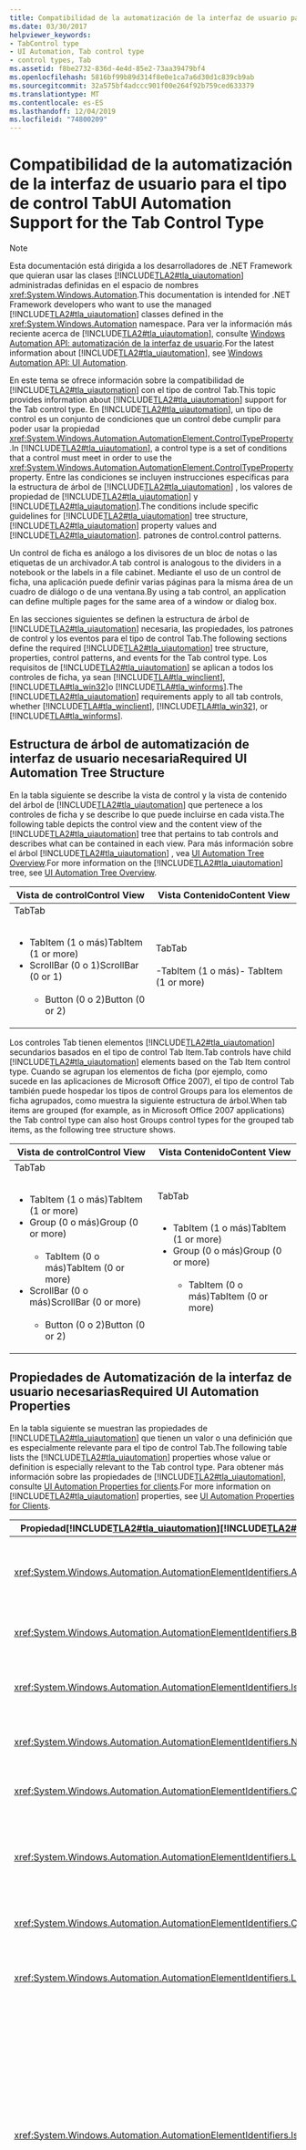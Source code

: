 ```yaml
---
title: Compatibilidad de la automatización de la interfaz de usuario para el tipo de control Tab
ms.date: 03/30/2017
helpviewer_keywords:
- TabControl type
- UI Automation, Tab control type
- control types, Tab
ms.assetid: f8be2732-836d-4e4d-85e2-73aa39479bf4
ms.openlocfilehash: 5816bf99b89d314f8e0e1ca7a6d30d1c839cb9ab
ms.sourcegitcommit: 32a575bf4adccc901f00e264f92b759ced633379
ms.translationtype: MT
ms.contentlocale: es-ES
ms.lasthandoff: 12/04/2019
ms.locfileid: "74800209"
---
```

# <a name="ui-automation-support-for-the-tab-control-type"></a><span data-ttu-id="db28d-102">Compatibilidad de la automatización de la interfaz de usuario para el tipo de control Tab</span><span class="sxs-lookup"><span data-stu-id="db28d-102">UI Automation Support for the Tab Control Type</span></span>
> [!NOTE]
> <span data-ttu-id="db28d-103">Esta documentación está dirigida a los desarrolladores de .NET Framework que quieran usar las clases [!INCLUDE[TLA2#tla_uiautomation](../../../includes/tla2sharptla-uiautomation-md.md)] administradas definidas en el espacio de nombres <xref:System.Windows.Automation>.</span><span class="sxs-lookup"><span data-stu-id="db28d-103">This documentation is intended for .NET Framework developers who want to use the managed [!INCLUDE[TLA2#tla_uiautomation](../../../includes/tla2sharptla-uiautomation-md.md)] classes defined in the <xref:System.Windows.Automation> namespace.</span></span> <span data-ttu-id="db28d-104">Para ver la información más reciente acerca de [!INCLUDE[TLA2#tla_uiautomation](../../../includes/tla2sharptla-uiautomation-md.md)], consulte [Windows Automation API: automatización de la interfaz de usuario](/windows/win32/winauto/entry-uiauto-win32).</span><span class="sxs-lookup"><span data-stu-id="db28d-104">For the latest information about [!INCLUDE[TLA2#tla_uiautomation](../../../includes/tla2sharptla-uiautomation-md.md)], see [Windows Automation API: UI Automation](/windows/win32/winauto/entry-uiauto-win32).</span></span>  
  
 <span data-ttu-id="db28d-105">En este tema se ofrece información sobre la compatibilidad de [!INCLUDE[TLA2#tla_uiautomation](../../../includes/tla2sharptla-uiautomation-md.md)] con el tipo de control Tab.</span><span class="sxs-lookup"><span data-stu-id="db28d-105">This topic provides information about [!INCLUDE[TLA2#tla_uiautomation](../../../includes/tla2sharptla-uiautomation-md.md)] support for the Tab control type.</span></span> <span data-ttu-id="db28d-106">En [!INCLUDE[TLA2#tla_uiautomation](../../../includes/tla2sharptla-uiautomation-md.md)], un tipo de control es un conjunto de condiciones que un control debe cumplir para poder usar la propiedad <xref:System.Windows.Automation.AutomationElement.ControlTypeProperty> .</span><span class="sxs-lookup"><span data-stu-id="db28d-106">In [!INCLUDE[TLA2#tla_uiautomation](../../../includes/tla2sharptla-uiautomation-md.md)], a control type is a set of conditions that a control must meet in order to use the <xref:System.Windows.Automation.AutomationElement.ControlTypeProperty> property.</span></span> <span data-ttu-id="db28d-107">Entre las condiciones se incluyen instrucciones específicas para la estructura de árbol de [!INCLUDE[TLA2#tla_uiautomation](../../../includes/tla2sharptla-uiautomation-md.md)] , los valores de propiedad de [!INCLUDE[TLA2#tla_uiautomation](../../../includes/tla2sharptla-uiautomation-md.md)] y [!INCLUDE[TLA2#tla_uiautomation](../../../includes/tla2sharptla-uiautomation-md.md)].</span><span class="sxs-lookup"><span data-stu-id="db28d-107">The conditions include specific guidelines for [!INCLUDE[TLA2#tla_uiautomation](../../../includes/tla2sharptla-uiautomation-md.md)] tree structure, [!INCLUDE[TLA2#tla_uiautomation](../../../includes/tla2sharptla-uiautomation-md.md)] property values and [!INCLUDE[TLA2#tla_uiautomation](../../../includes/tla2sharptla-uiautomation-md.md)].</span></span> <span data-ttu-id="db28d-108">patrones de control.</span><span class="sxs-lookup"><span data-stu-id="db28d-108">control patterns.</span></span>  
  
 <span data-ttu-id="db28d-109">Un control de ficha es análogo a los divisores de un bloc de notas o las etiquetas de un archivador.</span><span class="sxs-lookup"><span data-stu-id="db28d-109">A tab control is analogous to the dividers in a notebook or the labels in a file cabinet.</span></span> <span data-ttu-id="db28d-110">Mediante el uso de un control de ficha, una aplicación puede definir varias páginas para la misma área de un cuadro de diálogo o de una ventana.</span><span class="sxs-lookup"><span data-stu-id="db28d-110">By using a tab control, an application can define multiple pages for the same area of a window or dialog box.</span></span>  
  
 <span data-ttu-id="db28d-111">En las secciones siguientes se definen la estructura de árbol de [!INCLUDE[TLA2#tla_uiautomation](../../../includes/tla2sharptla-uiautomation-md.md)] necesaria, las propiedades, los patrones de control y los eventos para el tipo de control Tab.</span><span class="sxs-lookup"><span data-stu-id="db28d-111">The following sections define the required [!INCLUDE[TLA2#tla_uiautomation](../../../includes/tla2sharptla-uiautomation-md.md)] tree structure, properties, control patterns, and events for the Tab control type.</span></span> <span data-ttu-id="db28d-112">Los requisitos de [!INCLUDE[TLA2#tla_uiautomation](../../../includes/tla2sharptla-uiautomation-md.md)] se aplican a todos los controles de ficha, ya sean [!INCLUDE[TLA#tla_winclient](../../../includes/tlasharptla-winclient-md.md)], [!INCLUDE[TLA#tla_win32](../../../includes/tlasharptla-win32-md.md)]o [!INCLUDE[TLA#tla_winforms](../../../includes/tlasharptla-winforms-md.md)].</span><span class="sxs-lookup"><span data-stu-id="db28d-112">The [!INCLUDE[TLA2#tla_uiautomation](../../../includes/tla2sharptla-uiautomation-md.md)] requirements apply to all tab controls, whether [!INCLUDE[TLA#tla_winclient](../../../includes/tlasharptla-winclient-md.md)], [!INCLUDE[TLA#tla_win32](../../../includes/tlasharptla-win32-md.md)], or [!INCLUDE[TLA#tla_winforms](../../../includes/tlasharptla-winforms-md.md)].</span></span>  
  
<a name="Required_UI_Automation_Tree_Structure"></a>   
## <a name="required-ui-automation-tree-structure"></a><span data-ttu-id="db28d-113">Estructura de árbol de automatización de interfaz de usuario necesaria</span><span class="sxs-lookup"><span data-stu-id="db28d-113">Required UI Automation Tree Structure</span></span>  
 <span data-ttu-id="db28d-114">En la tabla siguiente se describe la vista de control y la vista de contenido del árbol de [!INCLUDE[TLA2#tla_uiautomation](../../../includes/tla2sharptla-uiautomation-md.md)] que pertenece a los controles de ficha y se describe lo que puede incluirse en cada vista.</span><span class="sxs-lookup"><span data-stu-id="db28d-114">The following table depicts the control view and the content view of the [!INCLUDE[TLA2#tla_uiautomation](../../../includes/tla2sharptla-uiautomation-md.md)] tree that pertains to tab controls and describes what can be contained in each view.</span></span> <span data-ttu-id="db28d-115">Para más información sobre el árbol [!INCLUDE[TLA2#tla_uiautomation](../../../includes/tla2sharptla-uiautomation-md.md)] , vea [UI Automation Tree Overview](ui-automation-tree-overview.md).</span><span class="sxs-lookup"><span data-stu-id="db28d-115">For more information on the [!INCLUDE[TLA2#tla_uiautomation](../../../includes/tla2sharptla-uiautomation-md.md)] tree, see [UI Automation Tree Overview](ui-automation-tree-overview.md).</span></span>  
  
|<span data-ttu-id="db28d-116">Vista de control</span><span class="sxs-lookup"><span data-stu-id="db28d-116">Control View</span></span>|<span data-ttu-id="db28d-117">Vista Contenido</span><span class="sxs-lookup"><span data-stu-id="db28d-117">Content View</span></span>|  
|------------------|------------------|  
|<span data-ttu-id="db28d-118">Tab</span><span class="sxs-lookup"><span data-stu-id="db28d-118">Tab</span></span><br /><br /> <ul><li><span data-ttu-id="db28d-119">TabItem (1 o más)</span><span class="sxs-lookup"><span data-stu-id="db28d-119">TabItem (1 or more)</span></span></li><li><span data-ttu-id="db28d-120">ScrollBar (0 o 1)</span><span class="sxs-lookup"><span data-stu-id="db28d-120">ScrollBar (0 or 1)</span></span><br /><br /> <ul><li><span data-ttu-id="db28d-121">Button (0 o 2)</span><span class="sxs-lookup"><span data-stu-id="db28d-121">Button (0 or 2)</span></span></li></ul></li></ul>|<span data-ttu-id="db28d-122">Tab</span><span class="sxs-lookup"><span data-stu-id="db28d-122">Tab</span></span><br /><br /> <span data-ttu-id="db28d-123">-TabItem (1 o más)</span><span class="sxs-lookup"><span data-stu-id="db28d-123">-   TabItem (1 or more)</span></span>|  
  
 <span data-ttu-id="db28d-124">Los controles Tab tienen elementos [!INCLUDE[TLA2#tla_uiautomation](../../../includes/tla2sharptla-uiautomation-md.md)] secundarios basados en el tipo de control Tab Item.</span><span class="sxs-lookup"><span data-stu-id="db28d-124">Tab controls have child [!INCLUDE[TLA2#tla_uiautomation](../../../includes/tla2sharptla-uiautomation-md.md)] elements based on the Tab Item control type.</span></span> <span data-ttu-id="db28d-125">Cuando se agrupan los elementos de ficha (por ejemplo, como sucede en las aplicaciones de Microsoft Office 2007), el tipo de control Tab también puede hospedar los tipos de control Groups para los elementos de ficha agrupados, como muestra la siguiente estructura de árbol.</span><span class="sxs-lookup"><span data-stu-id="db28d-125">When tab items are grouped (for example, as in Microsoft Office 2007 applications) the Tab control type can also host Groups control types for the grouped tab items, as the following tree structure shows.</span></span>  
  
|<span data-ttu-id="db28d-126">Vista de control</span><span class="sxs-lookup"><span data-stu-id="db28d-126">Control View</span></span>|<span data-ttu-id="db28d-127">Vista Contenido</span><span class="sxs-lookup"><span data-stu-id="db28d-127">Content View</span></span>|  
|------------------|------------------|  
|<span data-ttu-id="db28d-128">Tab</span><span class="sxs-lookup"><span data-stu-id="db28d-128">Tab</span></span><br /><br /> <ul><li><span data-ttu-id="db28d-129">TabItem (1 o más)</span><span class="sxs-lookup"><span data-stu-id="db28d-129">TabItem (1 or more)</span></span></li><li><span data-ttu-id="db28d-130">Group (0 o más)</span><span class="sxs-lookup"><span data-stu-id="db28d-130">Group (0 or more)</span></span><br /><br /> <ul><li><span data-ttu-id="db28d-131">TabItem (0 o más)</span><span class="sxs-lookup"><span data-stu-id="db28d-131">TabItem (0 or more)</span></span></li></ul></li><li><span data-ttu-id="db28d-132">ScrollBar (0 o más)</span><span class="sxs-lookup"><span data-stu-id="db28d-132">ScrollBar (0 or more)</span></span><br /><br /> <ul><li><span data-ttu-id="db28d-133">Button (0 o 2)</span><span class="sxs-lookup"><span data-stu-id="db28d-133">Button (0 or 2)</span></span></li></ul></li></ul>|<span data-ttu-id="db28d-134">Tab</span><span class="sxs-lookup"><span data-stu-id="db28d-134">Tab</span></span><br /><br /> <ul><li><span data-ttu-id="db28d-135">TabItem (1 o más)</span><span class="sxs-lookup"><span data-stu-id="db28d-135">TabItem (1 or more)</span></span></li><li><span data-ttu-id="db28d-136">Group (0 o más)</span><span class="sxs-lookup"><span data-stu-id="db28d-136">Group (0 or more)</span></span><br /><br /> <ul><li><span data-ttu-id="db28d-137">TabItem (0 o más)</span><span class="sxs-lookup"><span data-stu-id="db28d-137">TabItem (0 or more)</span></span></li></ul></li></ul>|  
  
<a name="Required_UI_Automation_Properties"></a>   
## <a name="required-ui-automation-properties"></a><span data-ttu-id="db28d-138">Propiedades de Automatización de la interfaz de usuario necesarias</span><span class="sxs-lookup"><span data-stu-id="db28d-138">Required UI Automation Properties</span></span>  
 <span data-ttu-id="db28d-139">En la tabla siguiente se muestran las propiedades de [!INCLUDE[TLA2#tla_uiautomation](../../../includes/tla2sharptla-uiautomation-md.md)] que tienen un valor o una definición que es especialmente relevante para el tipo de control Tab.</span><span class="sxs-lookup"><span data-stu-id="db28d-139">The following table lists the [!INCLUDE[TLA2#tla_uiautomation](../../../includes/tla2sharptla-uiautomation-md.md)] properties whose value or definition is especially relevant to the Tab control type.</span></span> <span data-ttu-id="db28d-140">Para obtener más información sobre las propiedades de [!INCLUDE[TLA2#tla_uiautomation](../../../includes/tla2sharptla-uiautomation-md.md)], consulte [UI Automation Properties for clients](ui-automation-properties-for-clients.md).</span><span class="sxs-lookup"><span data-stu-id="db28d-140">For more information on [!INCLUDE[TLA2#tla_uiautomation](../../../includes/tla2sharptla-uiautomation-md.md)] properties, see [UI Automation Properties for Clients](ui-automation-properties-for-clients.md).</span></span>  
  
|<span data-ttu-id="db28d-141">Propiedad[!INCLUDE[TLA2#tla_uiautomation](../../../includes/tla2sharptla-uiautomation-md.md)]</span><span class="sxs-lookup"><span data-stu-id="db28d-141">[!INCLUDE[TLA2#tla_uiautomation](../../../includes/tla2sharptla-uiautomation-md.md)] Property</span></span>|<span data-ttu-id="db28d-142">{2&gt;Value&lt;2}</span><span class="sxs-lookup"><span data-stu-id="db28d-142">Value</span></span>|<span data-ttu-id="db28d-143">Notas</span><span class="sxs-lookup"><span data-stu-id="db28d-143">Notes</span></span>|  
|------------------------------------------------------------------------------------|-----------|-----------|  
|<xref:System.Windows.Automation.AutomationElementIdentifiers.AutomationIdProperty>|<span data-ttu-id="db28d-144">Vea las notas.</span><span class="sxs-lookup"><span data-stu-id="db28d-144">See notes.</span></span>|<span data-ttu-id="db28d-145">El valor de esta propiedad debe ser único en todos los controles de una aplicación.</span><span class="sxs-lookup"><span data-stu-id="db28d-145">The value of this property needs to be unique across all controls in an application.</span></span>|  
|<xref:System.Windows.Automation.AutomationElementIdentifiers.BoundingRectangleProperty>|<span data-ttu-id="db28d-146">Vea las notas.</span><span class="sxs-lookup"><span data-stu-id="db28d-146">See notes.</span></span>|<span data-ttu-id="db28d-147">El rectángulo exterior que contiene el control completo.</span><span class="sxs-lookup"><span data-stu-id="db28d-147">The outermost rectangle that contains the whole control.</span></span>|  
|<xref:System.Windows.Automation.AutomationElementIdentifiers.IsKeyboardFocusableProperty>|<span data-ttu-id="db28d-148">Vea las notas.</span><span class="sxs-lookup"><span data-stu-id="db28d-148">See notes.</span></span>|<span data-ttu-id="db28d-149">Si el control puede recibir el enfoque del teclado, debe admitir esta propiedad.</span><span class="sxs-lookup"><span data-stu-id="db28d-149">If the control can receive keyboard focus, it must support this property.</span></span>|  
|<xref:System.Windows.Automation.AutomationElementIdentifiers.NameProperty>|<span data-ttu-id="db28d-150">Vea las notas.</span><span class="sxs-lookup"><span data-stu-id="db28d-150">See notes.</span></span>|<span data-ttu-id="db28d-151">El control de ficha rara vez requiere una propiedad Name.</span><span class="sxs-lookup"><span data-stu-id="db28d-151">The tab control rarely requires a Name property.</span></span>|  
|<xref:System.Windows.Automation.AutomationElementIdentifiers.ClickablePointProperty>|<span data-ttu-id="db28d-152">No</span><span class="sxs-lookup"><span data-stu-id="db28d-152">No</span></span>|<span data-ttu-id="db28d-153">El control de ficha no tiene un punto donde hacer clic.</span><span class="sxs-lookup"><span data-stu-id="db28d-153">The tab control does not have a clickable point.</span></span>|  
|<xref:System.Windows.Automation.AutomationElementIdentifiers.LabeledByProperty>|<span data-ttu-id="db28d-154">Vea las notas.</span><span class="sxs-lookup"><span data-stu-id="db28d-154">See notes.</span></span>|<span data-ttu-id="db28d-155">Los controles de ficha suelen tener una etiqueta de texto estático que se expone a través de esta propiedad.</span><span class="sxs-lookup"><span data-stu-id="db28d-155">Tab controls typically have a static text label that is exposed through this property.</span></span>|  
|<xref:System.Windows.Automation.AutomationElementIdentifiers.ControlTypeProperty>|<span data-ttu-id="db28d-156">Tab</span><span class="sxs-lookup"><span data-stu-id="db28d-156">Tab</span></span>|<span data-ttu-id="db28d-157">Este valor es el mismo para todos los marcos de trabajo de la interfaz de usuario.</span><span class="sxs-lookup"><span data-stu-id="db28d-157">This value is the same for all UI frameworks.</span></span>|  
|<xref:System.Windows.Automation.AutomationElementIdentifiers.LocalizedControlTypeProperty>|<span data-ttu-id="db28d-158">"ficha"</span><span class="sxs-lookup"><span data-stu-id="db28d-158">"tab"</span></span>|<span data-ttu-id="db28d-159">Cadena localizada que corresponde al tipo de control Tab.</span><span class="sxs-lookup"><span data-stu-id="db28d-159">Localized string corresponding to the Tab control type.</span></span>|  
|<xref:System.Windows.Automation.AutomationElementIdentifiers.IsKeyboardFocusableProperty>|<span data-ttu-id="db28d-160">Verdadero</span><span class="sxs-lookup"><span data-stu-id="db28d-160">True</span></span>|<span data-ttu-id="db28d-161">El tipo de control Tab debe poder recibir el foco de teclado.</span><span class="sxs-lookup"><span data-stu-id="db28d-161">The Tab control type must be able to receive keyboard focus.</span></span> <span data-ttu-id="db28d-162">Normalmente, un cliente de [!INCLUDE[TLA2#tla_uiautomation](../../../includes/tla2sharptla-uiautomation-md.md)] llama a SetFocus en un control de ficha y uno de sus elementos reenvía el foco del teclado al control de ficha.</span><span class="sxs-lookup"><span data-stu-id="db28d-162">Typically, a [!INCLUDE[TLA2#tla_uiautomation](../../../includes/tla2sharptla-uiautomation-md.md)] client calls SetFocus on a tab control and one of its items will forward the keyboard focus to the tab control.</span></span> <span data-ttu-id="db28d-163">Es posible que algunos contenedores de ficha obtengan el foco sin haber establecido el foco en uno de sus elementos.</span><span class="sxs-lookup"><span data-stu-id="db28d-163">It is possible for some tab containers to take focus without setting focus to one of its items.</span></span>|  
|<xref:System.Windows.Automation.AutomationElementIdentifiers.IsContentElementProperty>|<span data-ttu-id="db28d-164">Verdadero</span><span class="sxs-lookup"><span data-stu-id="db28d-164">True</span></span>|<span data-ttu-id="db28d-165">El control de ficha siempre se incluye en la vista de contenido del árbol de [!INCLUDE[TLA2#tla_uiautomation](../../../includes/tla2sharptla-uiautomation-md.md)] .</span><span class="sxs-lookup"><span data-stu-id="db28d-165">The tab control is always included in the content view of the [!INCLUDE[TLA2#tla_uiautomation](../../../includes/tla2sharptla-uiautomation-md.md)] tree.</span></span>|  
|<xref:System.Windows.Automation.AutomationElementIdentifiers.IsControlElementProperty>|<span data-ttu-id="db28d-166">Verdadero</span><span class="sxs-lookup"><span data-stu-id="db28d-166">True</span></span>|<span data-ttu-id="db28d-167">El control de ficha siempre se incluye en la vista de control del árbol de [!INCLUDE[TLA2#tla_uiautomation](../../../includes/tla2sharptla-uiautomation-md.md)] .</span><span class="sxs-lookup"><span data-stu-id="db28d-167">The tab control is always included in the control view of the [!INCLUDE[TLA2#tla_uiautomation](../../../includes/tla2sharptla-uiautomation-md.md)] tree.</span></span>|  
|<xref:System.Windows.Automation.AutomationElementIdentifiers.OrientationProperty>|<span data-ttu-id="db28d-168">Vea las notas.</span><span class="sxs-lookup"><span data-stu-id="db28d-168">See notes.</span></span>|<span data-ttu-id="db28d-169">El control de ficha siempre debe indicar si está colocado horizontal o verticalmente.</span><span class="sxs-lookup"><span data-stu-id="db28d-169">The tab control must always indicate whether it is positioned horizontally or vertically.</span></span>|  
  
<a name="Required_UI_Automation_Control_Patterns_and_Properties"></a>   
## <a name="required-ui-automation-control-patterns-and-properties"></a><span data-ttu-id="db28d-170">Propiedades y patrones de control de Automatización de la interfaz de usuario necesarios</span><span class="sxs-lookup"><span data-stu-id="db28d-170">Required UI Automation Control Patterns and Properties</span></span>  
 <span data-ttu-id="db28d-171">En la tabla siguiente se muestran los patrones de control [!INCLUDE[TLA2#tla_uiautomation](../../../includes/tla2sharptla-uiautomation-md.md)] que se deben admitir por todos los controles de ficha.</span><span class="sxs-lookup"><span data-stu-id="db28d-171">The following table lists the [!INCLUDE[TLA2#tla_uiautomation](../../../includes/tla2sharptla-uiautomation-md.md)] control patterns required to be supported by all tab controls.</span></span> <span data-ttu-id="db28d-172">Para más información sobre los patrones de control, vea [UI Automation Control Patterns Overview](ui-automation-control-patterns-overview.md).</span><span class="sxs-lookup"><span data-stu-id="db28d-172">For more information on control patterns, see [UI Automation Control Patterns Overview](ui-automation-control-patterns-overview.md).</span></span>  
  
|<span data-ttu-id="db28d-173">Patrón de control/propiedad de patrón</span><span class="sxs-lookup"><span data-stu-id="db28d-173">Control Pattern/Pattern Property</span></span>|<span data-ttu-id="db28d-174">Soporte técnico/valor</span><span class="sxs-lookup"><span data-stu-id="db28d-174">Support/Value</span></span>|<span data-ttu-id="db28d-175">Notas</span><span class="sxs-lookup"><span data-stu-id="db28d-175">Notes</span></span>|  
|---------------------------------------|--------------------|-----------|  
|<xref:System.Windows.Automation.Provider.ISelectionProvider>|<span data-ttu-id="db28d-176">Sí</span><span class="sxs-lookup"><span data-stu-id="db28d-176">Yes</span></span>|<span data-ttu-id="db28d-177">Todos los controles de ficha deben admitir el patrón Selection.</span><span class="sxs-lookup"><span data-stu-id="db28d-177">All tab controls must support the Selection pattern.</span></span>|  
|<xref:System.Windows.Automation.Provider.ISelectionProvider.IsSelectionRequired%2A>|<span data-ttu-id="db28d-178">Verdadero</span><span class="sxs-lookup"><span data-stu-id="db28d-178">True</span></span>|<span data-ttu-id="db28d-179">Los controles de ficha siempre requieren que se realice una selección.</span><span class="sxs-lookup"><span data-stu-id="db28d-179">Tab controls always require that a selection be made.</span></span>|  
|<xref:System.Windows.Automation.Provider.ISelectionProvider.CanSelectMultiple%2A>|<span data-ttu-id="db28d-180">Falso</span><span class="sxs-lookup"><span data-stu-id="db28d-180">False</span></span>|<span data-ttu-id="db28d-181">Los controles de ficha siempre son contenedores de selección única.</span><span class="sxs-lookup"><span data-stu-id="db28d-181">Tab controls are always single-selection containers.</span></span>|  
|<xref:System.Windows.Automation.Provider.IScrollProvider>|<span data-ttu-id="db28d-182">Depende</span><span class="sxs-lookup"><span data-stu-id="db28d-182">Depends</span></span>|<span data-ttu-id="db28d-183">El patrón Scroll se debe admitir en el control de ficha que tiene widgets que permiten el desplazamiento por un conjunto de elementos de ficha.</span><span class="sxs-lookup"><span data-stu-id="db28d-183">The Scroll pattern must be supported in the tab control has widgets that allow for a set of tab items to be scrolled through.</span></span>|  
  
<a name="Required_UI_Automation_Events"></a>   
## <a name="required-ui-automation-events"></a><span data-ttu-id="db28d-184">Eventos de automatización de la interfaz de usuario necesarios</span><span class="sxs-lookup"><span data-stu-id="db28d-184">Required UI Automation Events</span></span>  
 <span data-ttu-id="db28d-185">En la tabla siguiente se muestran los eventos de [!INCLUDE[TLA2#tla_uiautomation](../../../includes/tla2sharptla-uiautomation-md.md)] que deben admitir todos los controles de ficha.</span><span class="sxs-lookup"><span data-stu-id="db28d-185">The following table lists the [!INCLUDE[TLA2#tla_uiautomation](../../../includes/tla2sharptla-uiautomation-md.md)] events required to be supported by all tab controls.</span></span> <span data-ttu-id="db28d-186">Para más información sobre eventos, vea [UI Automation Events Overview](ui-automation-events-overview.md).</span><span class="sxs-lookup"><span data-stu-id="db28d-186">For more information on events, see [UI Automation Events Overview](ui-automation-events-overview.md).</span></span>  
  
|<span data-ttu-id="db28d-187">o[!INCLUDE[TLA2#tla_uiautomation](../../../includes/tla2sharptla-uiautomation-md.md)]</span><span class="sxs-lookup"><span data-stu-id="db28d-187">[!INCLUDE[TLA2#tla_uiautomation](../../../includes/tla2sharptla-uiautomation-md.md)] Event</span></span>|<span data-ttu-id="db28d-188">Compatibilidad con</span><span class="sxs-lookup"><span data-stu-id="db28d-188">Support</span></span>|<span data-ttu-id="db28d-189">Notas</span><span class="sxs-lookup"><span data-stu-id="db28d-189">Notes</span></span>|  
|---------------------------------------------------------------------------------|-------------|-----------|  
|<span data-ttu-id="db28d-190">Evento de cambio de propiedad<xref:System.Windows.Automation.AutomationElementIdentifiers.BoundingRectangleProperty> .</span><span class="sxs-lookup"><span data-stu-id="db28d-190"><xref:System.Windows.Automation.AutomationElementIdentifiers.BoundingRectangleProperty> property-changed event.</span></span>|<span data-ttu-id="db28d-191">Requerido</span><span class="sxs-lookup"><span data-stu-id="db28d-191">Required</span></span>|<span data-ttu-id="db28d-192">Ninguno</span><span class="sxs-lookup"><span data-stu-id="db28d-192">None</span></span>|  
|<span data-ttu-id="db28d-193">Evento de cambio de propiedad<xref:System.Windows.Automation.AutomationElementIdentifiers.IsOffscreenProperty> .</span><span class="sxs-lookup"><span data-stu-id="db28d-193"><xref:System.Windows.Automation.AutomationElementIdentifiers.IsOffscreenProperty> property-changed event.</span></span>|<span data-ttu-id="db28d-194">Requerido</span><span class="sxs-lookup"><span data-stu-id="db28d-194">Required</span></span>|<span data-ttu-id="db28d-195">Ninguno</span><span class="sxs-lookup"><span data-stu-id="db28d-195">None</span></span>|  
|<span data-ttu-id="db28d-196">Evento de cambio de propiedad<xref:System.Windows.Automation.AutomationElementIdentifiers.IsEnabledProperty> .</span><span class="sxs-lookup"><span data-stu-id="db28d-196"><xref:System.Windows.Automation.AutomationElementIdentifiers.IsEnabledProperty> property-changed event.</span></span>|<span data-ttu-id="db28d-197">Requerido</span><span class="sxs-lookup"><span data-stu-id="db28d-197">Required</span></span>|<span data-ttu-id="db28d-198">Ninguno</span><span class="sxs-lookup"><span data-stu-id="db28d-198">None</span></span>|  
|<span data-ttu-id="db28d-199">Evento de cambio de propiedad<xref:System.Windows.Automation.ScrollPatternIdentifiers.HorizontallyScrollableProperty> .</span><span class="sxs-lookup"><span data-stu-id="db28d-199"><xref:System.Windows.Automation.ScrollPatternIdentifiers.HorizontallyScrollableProperty> property-changed event.</span></span>|<span data-ttu-id="db28d-200">Depende</span><span class="sxs-lookup"><span data-stu-id="db28d-200">Depends</span></span>|<span data-ttu-id="db28d-201">Ninguno</span><span class="sxs-lookup"><span data-stu-id="db28d-201">None</span></span>|  
|<span data-ttu-id="db28d-202">Evento de cambio de propiedad<xref:System.Windows.Automation.ScrollPatternIdentifiers.HorizontalScrollPercentProperty> .</span><span class="sxs-lookup"><span data-stu-id="db28d-202"><xref:System.Windows.Automation.ScrollPatternIdentifiers.HorizontalScrollPercentProperty> property-changed event.</span></span>|<span data-ttu-id="db28d-203">Depende</span><span class="sxs-lookup"><span data-stu-id="db28d-203">Depends</span></span>|<span data-ttu-id="db28d-204">Ninguno</span><span class="sxs-lookup"><span data-stu-id="db28d-204">None</span></span>|  
|<span data-ttu-id="db28d-205">Evento de cambio de propiedad<xref:System.Windows.Automation.ScrollPatternIdentifiers.HorizontallyScrollableProperty> .</span><span class="sxs-lookup"><span data-stu-id="db28d-205"><xref:System.Windows.Automation.ScrollPatternIdentifiers.HorizontallyScrollableProperty> property-changed event.</span></span>|<span data-ttu-id="db28d-206">Depende</span><span class="sxs-lookup"><span data-stu-id="db28d-206">Depends</span></span>|<span data-ttu-id="db28d-207">Ninguno</span><span class="sxs-lookup"><span data-stu-id="db28d-207">None</span></span>|  
|<span data-ttu-id="db28d-208">Evento de cambio de propiedad<xref:System.Windows.Automation.ScrollPatternIdentifiers.HorizontalViewSizeProperty> .</span><span class="sxs-lookup"><span data-stu-id="db28d-208"><xref:System.Windows.Automation.ScrollPatternIdentifiers.HorizontalViewSizeProperty> property-changed event.</span></span>|<span data-ttu-id="db28d-209">Depende</span><span class="sxs-lookup"><span data-stu-id="db28d-209">Depends</span></span>|<span data-ttu-id="db28d-210">Ninguno</span><span class="sxs-lookup"><span data-stu-id="db28d-210">None</span></span>|  
|<span data-ttu-id="db28d-211">Evento de cambio de propiedad<xref:System.Windows.Automation.ScrollPatternIdentifiers.VerticalScrollPercentProperty> .</span><span class="sxs-lookup"><span data-stu-id="db28d-211"><xref:System.Windows.Automation.ScrollPatternIdentifiers.VerticalScrollPercentProperty> property-changed event.</span></span>|<span data-ttu-id="db28d-212">Depende</span><span class="sxs-lookup"><span data-stu-id="db28d-212">Depends</span></span>|<span data-ttu-id="db28d-213">Ninguno</span><span class="sxs-lookup"><span data-stu-id="db28d-213">None</span></span>|  
|<span data-ttu-id="db28d-214">Evento de cambio de propiedad<xref:System.Windows.Automation.ScrollPatternIdentifiers.VerticalViewSizeProperty> .</span><span class="sxs-lookup"><span data-stu-id="db28d-214"><xref:System.Windows.Automation.ScrollPatternIdentifiers.VerticalViewSizeProperty> property-changed event.</span></span>|<span data-ttu-id="db28d-215">Depende</span><span class="sxs-lookup"><span data-stu-id="db28d-215">Depends</span></span>|<span data-ttu-id="db28d-216">Ninguno</span><span class="sxs-lookup"><span data-stu-id="db28d-216">None</span></span>|  
|<xref:System.Windows.Automation.AutomationElementIdentifiers.AutomationFocusChangedEvent>|<span data-ttu-id="db28d-217">Requerido</span><span class="sxs-lookup"><span data-stu-id="db28d-217">Required</span></span>|<span data-ttu-id="db28d-218">Ninguno</span><span class="sxs-lookup"><span data-stu-id="db28d-218">None</span></span>|  
|<xref:System.Windows.Automation.AutomationElementIdentifiers.StructureChangedEvent>|<span data-ttu-id="db28d-219">Requerido</span><span class="sxs-lookup"><span data-stu-id="db28d-219">Required</span></span>|<span data-ttu-id="db28d-220">Ninguno</span><span class="sxs-lookup"><span data-stu-id="db28d-220">None</span></span>|  
  
## <a name="see-also"></a><span data-ttu-id="db28d-221">Vea también</span><span class="sxs-lookup"><span data-stu-id="db28d-221">See also</span></span>

- <xref:System.Windows.Automation.ControlType.Tab>
- [<span data-ttu-id="db28d-222">Información general sobre tipos de control de Automatización de la interfaz de usuario</span><span class="sxs-lookup"><span data-stu-id="db28d-222">UI Automation Control Types Overview</span></span>](ui-automation-control-types-overview.md)
- [<span data-ttu-id="db28d-223">Información general sobre la Automatización de la interfaz de usuario</span><span class="sxs-lookup"><span data-stu-id="db28d-223">UI Automation Overview</span></span>](ui-automation-overview.md)
